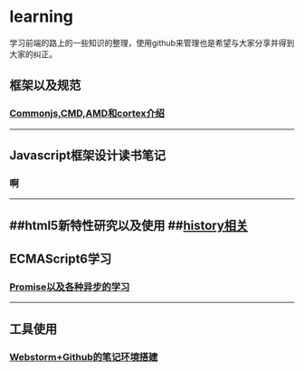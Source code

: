 # learning

学习前端的路上的一些知识的整理，使用github来管理也是希望与大家分享并得到大家的纠正。
## 框架以及规范
### [Commonjs,CMD,AMD和cortex介绍][1]
---

## Javascript框架设计读书笔记
### 啊
---

##html5新特性研究以及使用
##[history相关][4]
---

## ECMAScript6学习
### [Promise以及各种异步的学习][3]
---

## 工具使用
### [Webstorm+Github的笔记环境搭建][2]

[1]:https://github.com/panyifei/learning/blob/master/Commonjs,CMD,AMD和cortex介绍.md
[2]:https://github.com/panyifei/learning/blob/master/Webstorm+Github的笔记环境搭建.md
[3]:https://github.com/panyifei/learning/blob/master/Promise以及各种异步的学习.md
[4]:https://github.com/panyifei/learning/blob/master/history相关.md